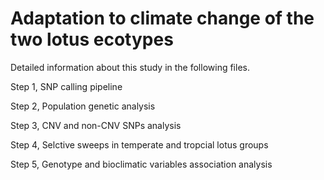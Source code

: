 # Adaptation to climate change of the two lotus ecotypes 
Detailed information about this study in the following files.


Step 1, SNP calling pipeline


Step 2, Population genetic analysis


Step 3, CNV and non-CNV SNPs analysis


Step 4, Selctive sweeps in temperate and tropcial lotus groups


Step 5, Genotype and bioclimatic variables association analysis



